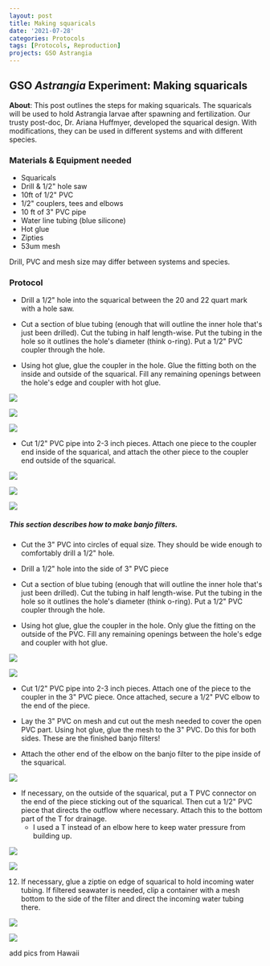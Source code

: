 ```yaml
---
layout: post
title: Making squaricals 
date: '2021-07-28'
categories: Protocols
tags: [Protocols, Reproduction]
projects: GSO Astrangia 
---
```


## GSO *Astrangia* Experiment: Making squaricals

**About**: This post outlines the steps for making squaricals. The squaricals will be used to hold Astrangia larvae after spawning and fertilization. Our trusty post-doc, Dr. Ariana Huffmyer, developed the squarical design. With modifications, they can be used in different systems and with different species. 

### Materials & Equipment needed 
- Squaricals 
- Drill & 1/2" hole saw 
- 10ft of 1/2" PVC 
- 1/2" couplers, tees and elbows 
- 10 ft of 3" PVC pipe
- Water line tubing (blue silicone)
- Hot glue
- Zipties
- 53um mesh 

Drill, PVC and mesh size may differ between systems and species. 
 
### Protocol 

- Drill a 1/2" hole into the squarical between the 20 and 22 quart mark with a hole saw. 

- Cut a section of blue tubing (enough that will outline the inner hole that's just been drilled). Cut the tubing in half length-wise. Put the tubing in the hole so it outlines the hole's diameter (think o-ring). Put a 1/2" PVC coupler through the hole. 

- Using hot glue, glue the coupler in the hole. Glue the fitting both on the inside and outside of the squarical. Fill any remaining openings between the hole's edge and coupler with hot glue.

![](https://raw.githubusercontent.com/JillAshey/JillAshey_Putnam_Lab_Notebook/master/images/squarical1.png)

![](https://raw.githubusercontent.com/JillAshey/JillAshey_Putnam_Lab_Notebook/master/images/squarical2.png)

![](https://raw.githubusercontent.com/JillAshey/JillAshey_Putnam_Lab_Notebook/master/images/squarical3.png)


- Cut 1/2" PVC pipe into 2-3 inch pieces. Attach one piece to the coupler end inside of the squarical, and attach the other piece to the coupler end outside of the squarical. 

![](https://raw.githubusercontent.com/JillAshey/JillAshey_Putnam_Lab_Notebook/master/images/squarical4.png)

![](https://raw.githubusercontent.com/JillAshey/JillAshey_Putnam_Lab_Notebook/master/images/squarical5.png)

![](https://raw.githubusercontent.com/JillAshey/JillAshey_Putnam_Lab_Notebook/master/images/squarical6.png)

##### This section describes how to make banjo filters. 

- Cut the 3" PVC into circles of equal size. They should be wide enough to comfortably drill a 1/2" hole. 

- Drill a 1/2" hole into the side of 3" PVC piece

- Cut a section of blue tubing (enough that will outline the inner hole that's just been drilled). Cut the tubing in half length-wise. Put the tubing in the hole so it outlines the hole's diameter (think o-ring). Put a 1/2" PVC coupler through the hole. 

- Using hot glue, glue the coupler in the hole. Only glue the fitting on the outside of the PVC. Fill any remaining openings between the hole's edge and coupler with hot glue.

![](https://raw.githubusercontent.com/JillAshey/JillAshey_Putnam_Lab_Notebook/master/images/banjo1.png)

![](https://raw.githubusercontent.com/JillAshey/JillAshey_Putnam_Lab_Notebook/master/images/banjo2.png)

- Cut 1/2" PVC pipe into 2-3 inch pieces. Attach one of the piece to the coupler in the 3" PVC piece. Once attached, secure a 1/2" PVC elbow to the end of the piece.  

- Lay the 3" PVC on mesh and cut out the mesh needed to cover the open PVC part. Using hot glue, glue the mesh to the 3" PVC. Do this for both sides. These are the finished banjo filters!

- Attach the other end of the elbow on the banjo filter to the pipe inside of the squarical. 

![](https://github.com/JillAshey/JillAshey_Putnam_Lab_Notebook/blob/master/images/squarical7.png?raw=true)

- If necessary, on the outside of the squarical, put a T PVC connector on the end of the piece sticking out of the squarical. Then cut a 1/2" PVC piece that directs the outflow where necessary. Attach this to the bottom part of the T for drainage.
	- I used a T instead of an elbow here to keep water pressure from building up. 

![](https://raw.githubusercontent.com/JillAshey/JillAshey_Putnam_Lab_Notebook/master/images/squarical8.png)

![](https://github.com/JillAshey/JillAshey_Putnam_Lab_Notebook/blob/master/images/squarical9.png?raw=true)

12. If necessary, glue a ziptie on edge of squarical to hold incoming water tubing. If filtered seawater is needed, clip a container with a mesh bottom to the side of the filter and direct the incoming water tubing there. 

![](https://github.com/JillAshey/JillAshey_Putnam_Lab_Notebook/blob/master/images/squarical10.png?raw=true)

![](https://github.com/JillAshey/JillAshey_Putnam_Lab_Notebook/blob/master/images/squarical11.png?raw=true)

add pics from Hawaii